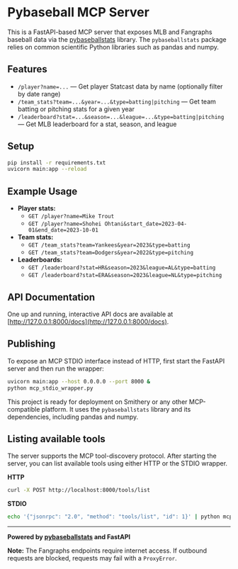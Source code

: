 # Pybaseball MCP Server


This is a FastAPI-based MCP server that exposes MLB and Fangraphs baseball data via the [pybaseballstats](https://pypi.org/project/pybaseballstats/) library.
The `pybaseballstats` package relies on common scientific Python libraries such as pandas and numpy.

## Features
- `/player?name=...` — Get player Statcast data by name (optionally filter by date range)
- `/team_stats?team=...&year=...&type=batting|pitching` — Get team batting or pitching stats for a given year
- `/leaderboard?stat=...&season=...&league=...&type=batting|pitching` — Get MLB leaderboard for a stat, season, and league

## Setup
```bash
pip install -r requirements.txt
uvicorn main:app --reload
```

## Example Usage
- **Player stats:**
  - `GET /player?name=Mike Trout`
  - `GET /player?name=Shohei Ohtani&start_date=2023-04-01&end_date=2023-10-01`
- **Team stats:**
  - `GET /team_stats?team=Yankees&year=2023&type=batting`
  - `GET /team_stats?team=Dodgers&year=2022&type=pitching`
- **Leaderboards:**
  - `GET /leaderboard?stat=HR&season=2023&league=AL&type=batting`
  - `GET /leaderboard?stat=ERA&season=2023&league=NL&type=pitching`

## API Documentation
One up and running, interactive API docs are available at [http://127.0.0.1:8000/docs](http://127.0.0.1:8000/docs).

## Publishing
To expose an MCP STDIO interface instead of HTTP, first start the FastAPI server and then run the wrapper:
```bash
uvicorn main:app --host 0.0.0.0 --port 8000 &
python mcp_stdio_wrapper.py
```

This project is ready for deployment on Smithery or any other MCP-compatible platform. It uses the `pybaseballstats` library and its dependencies, including pandas and numpy.

## Listing available tools
The server supports the MCP tool-discovery protocol. After starting the server, you can list available tools using either HTTP or the STDIO wrapper.

**HTTP**
```bash
curl -X POST http://localhost:8000/tools/list
```

**STDIO**
```bash
echo '{"jsonrpc": "2.0", "method": "tools/list", "id": 1}' | python mcp_stdio_wrapper.py
```


---

**Powered by [pybaseballstats](https://pypi.org/project/pybaseballstats/) and FastAPI**

**Note:** The Fangraphs endpoints require internet access. If outbound requests are blocked, requests may fail with a `ProxyError`.
